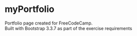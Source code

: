# myPortfolio
Portfolio page created for FreeCodeCamp. <br>
Built with Bootstrap 3.3.7 as part of the exercise requirements
